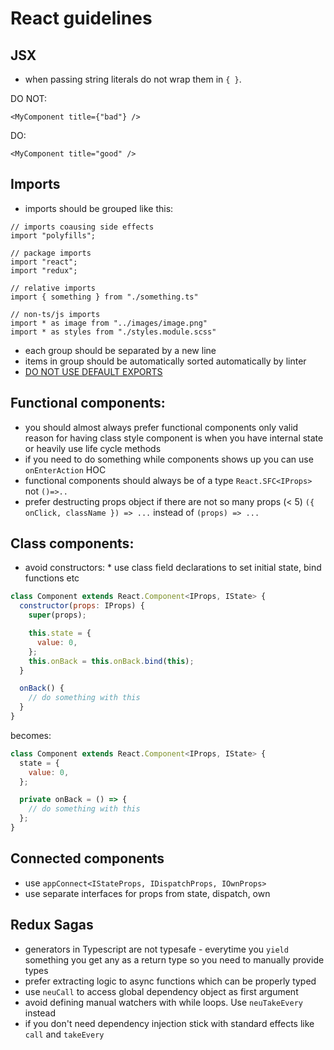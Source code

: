 # React guidelines

## JSX

- when passing string literals do not wrap them in `{ }`.

DO NOT:

```
<MyComponent title={"bad"} />
```

DO:

```
<MyComponent title="good" />
```

## Imports

- imports should be grouped like this:

```
// imports coausing side effects
import "polyfills";

// package imports
import "react";
import "redux";

// relative imports
import { something } from "./something.ts"

// non-ts/js imports
import * as image from "../images/image.png"
import * as styles from "./styles.module.scss"
```

- each group should be separated by a new line
- items in group should be automatically sorted automatically by linter
- [DO NOT USE DEFAULT EXPORTS](https://blog.neufund.org/why-we-have-banned-default-exports-and-you-should-do-the-same-d51fdc2cf2ad)

## Functional components:

- you should almost always prefer functional components only valid reason for having class style
  component is when you have internal state or heavily use life cycle methods
- if you need to do something while components shows up you can use `onEnterAction` HOC
- functional components should always be of a type `React.SFC<IProps>` not `()=>..`
- prefer destructing props object if there are not so many props (< 5)
  `({ onClick, className }) => ...` instead of `(props) => ...`

## Class components:

- avoid constructors: \* use class field declarations to set initial state, bind functions etc

```javascript
class Component extends React.Component<IProps, IState> {
  constructor(props: IProps) {
    super(props);

    this.state = {
      value: 0,
    };
    this.onBack = this.onBack.bind(this);
  }

  onBack() {
    // do something with this
  }
}
```

becomes:

```javascript
class Component extends React.Component<IProps, IState> {
  state = {
    value: 0,
  };

  private onBack = () => {
    // do something with this
  };
}
```

## Connected components

- use `appConnect<IStateProps, IDispatchProps, IOwnProps>`
- use separate interfaces for props from state, dispatch, own

## Redux Sagas

- generators in Typescript are not typesafe - everytime you `yield` something you get any as a
  return type so you need to manually provide types
- prefer extracting logic to async functions which can be properly typed
- use `neuCall` to access global dependency object as first argument
- avoid defining manual watchers with while loops. Use `neuTakeEvery` instead
- if you don't need dependency injection stick with standard effects like `call` and `takeEvery`
